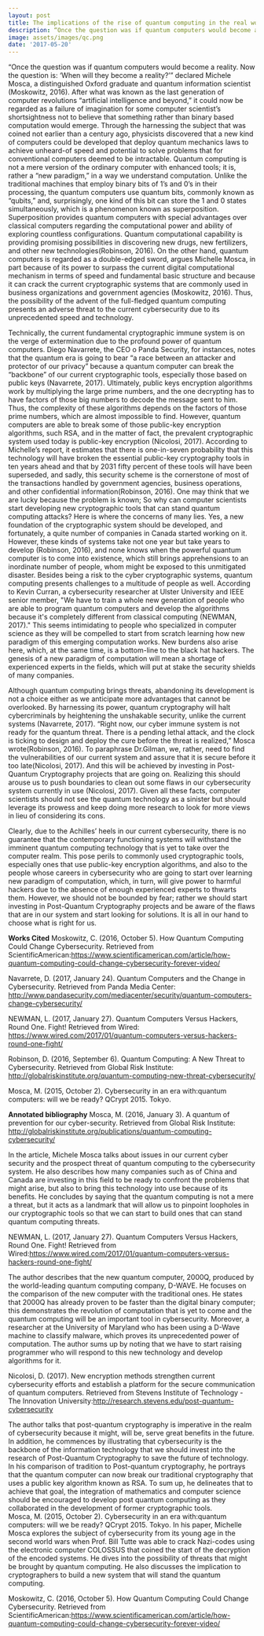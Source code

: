 ```yaml
---
layout: post
title: The implications of the rise of quantum computing in the real world
description: “Once the question was if quantum computers would become a reality. Now the question is:‘When will they become a reality?’”
image: assets/images/qc.png
date: '2017-05-20'
---
```


“Once the question was if quantum computers would become a reality. Now the question is: ‘When will they become a reality?’” declared Michele Mosca, a distinguished Oxford graduate and quantum information scientist (Moskowitz, 2016). After what was known as the last generation of computer revolutions “artificial intelligence and beyond,” it could now be regarded as a failure of imagination for some computer scientist’s shortsightness not to believe that something rather than binary based computation would emerge. Through the harnessing the subject that was coined not earlier than a century ago, physicists discovered that a new kind of computers could be developed that deploy quantum mechanics laws to achieve unheard-of speed and potential to solve problems that for conventional computers deemed to be intractable. Quantum computing is not a mere version of the ordinary computer with enhanced tools; it is, rather a “new paradigm,” in a way we understand computation. Unlike the traditional machines that employ binary bits of 1’s and 0’s in their processing, the quantum computers use quantum bits, commonly known as “qubits,” and, surprisingly, one kind of this bit can store the 1 and 0 states simultaneously, which is a phenomenon known as superposition. Superposition provides quantum computers with special advantages over classical computers regarding the computational power and ability of exploring countless configurations. Quantum computational capability is providing promising possibilities in discovering new drugs, new fertilizers, and other new technologies(Robinson, 2016). On the other hand, quantum computers is regarded as a double-edged sword, argues Michelle Mosca, in part because of its power to surpass the current digital computational mechanism in terms of speed and fundamental basic structure and  because it can crack the current cryptographic systems that are commonly used in business organizations and government agencies (Moskowitz, 2016). Thus, the possibility of the advent of the full-fledged quantum computing presents an adverse threat to the current cybersecurity due to its unprecedented speed and technology.

Technically, the current fundamental cryptographic immune system is on the verge of extermination due to the profound power of quantum computers. Diego Navarrete, the CEO o Panda Security, for instances, notes that the quantum era is going to bear “a race between an attacker and protector of our privacy” because a quantum computer can break the “backbone” of our current cryptographic tools, especially those based on public keys (Navarrete, 2017). Ultimately, public keys encryption algorithms work by multiplying the large prime numbers, and the one decrypting has to have factors of those big numbers to decode the message sent to him. Thus, the complexity of these algorithms depends on the factors of those prime numbers, which are almost impossible to find. However, quantum computers are able to break some of those public-key encryption algorithms, such  RSA, and in the matter of fact, the prevalent cryptographic system used today is public-key encryption (Nicolosi, 2017). According to Michelle’s report, it estimates that there is one-in-seven probability that this technology will have broken the essential public-key cryptography tools in ten years ahead and that by 2031 fifty percent of these tools will have been superseded, and sadly, this security scheme is the cornerstone of most of the transactions handled by government agencies, business operations, and other confidential information(Robinson, 2016).  One may think that we are lucky because the problem is known; So why can computer scientists start developing new cryptographic tools that can stand quantum computing attacks? Here is where the concerns of many lies. Yes, a new foundation of the cryptographic system should be developed, and fortunately, a quite number of companies in Canada started working on it. However, these kinds of systems take not one year but take years to develop (Robinson, 2016), and none knows when the powerful quantum computer is to come into existence, which still brings apprehensions to an inordinate number of people, whom might be exposed to this unmitigated disaster.
Besides being a risk to the cyber cryptographic systems, quantum computing presents challenges to a multitude of people as well. According to Kevin Curran, a cybersecurity researcher at Ulster University and IEEE senior member, "We have to train a whole new generation of people who are able to program quantum computers and develop the algorithms because it's completely different from classical computing (NEWMAN, 2017)." This seems intimidating to people who specialized in computer science as they will be compelled to start from scratch learning how new paradigm of this emerging computation works. New burdens also arise here, which, at the same time, is a bottom-line to the black hat hackers. The genesis of a new paradigm of computation will mean a shortage of experienced experts in the fields, which will put at stake the security shields of many companies. 

Although quantum computing brings threats, abandoning its development is not a choice either as we anticipate more advantages that cannot be overlooked.  By harnessing its power, quantum cryptography will halt cybercriminals by heightening the unshakable security, unlike the current systems (Navarrete, 2017). “Right now, our cyber immune system is not ready for the quantum threat. There is a pending lethal attack, and the clock is ticking to design and deploy the cure before the threat is realized,” Mosca wrote(Robinson, 2016). To paraphrase Dr.Gilman, we, rather, need to find the vulnerabilities of our current system and assure that it is secure before it too late(Nicolosi, 2017). And this will be achieved by investing in Post-Quantum Cryptography projects that are going on.  Realizing this should arouse us to push boundaries to clean out some flaws in our cybersecurity system currently in use (Nicolosi, 2017). Given all these facts, computer scientists should not see the quantum technology as a sinister but should leverage its prowess and keep doing more research to look for more views in lieu of considering its cons.

Clearly, due to the Achilles’ heels in our current cybersecurity, there is no guarantee that the contemporary functioning systems will withstand the imminent quantum computing technology that is yet to take over the computer realm. This pose perils to commonly used cryptographic tools, especially ones that use public-key encryption algorithms, and also to the people whose careers in cybersecurity who are going to start over learning new paradigm of computation, which, in turn, will give power to harmful hackers due to the absence of enough experienced experts to thwarts them. However, we should not be bounded by fear; rather we should start investing in Post-Quantum Cryptography projects and be aware of the flaws that are in our system and start looking for solutions. It is all in our hand to choose what is right for us.


**Works Cited**
Moskowitz, C. (2016, October 5). How Quantum Computing Could Change Cybersecurity. Retrieved from ScientificAmerican:https://www.scientificamerican.com/article/how-quantum-computing-could-change-cybersecurity-forever-video/

Navarrete, D. (2017, January 24). Quantum Computers and the Change in Cybersecurity. Retrieved from Panda Media Center: http://www.pandasecurity.com/mediacenter/security/quantum-computers-change-cybersecurity/

NEWMAN, L. (2017, January 27). Quantum Computers Versus Hackers, Round One. Fight! Retrieved from Wired: https://www.wired.com/2017/01/quantum-computers-versus-hackers-round-one-fight/

Robinson, D. (2016, September 6). Quantum Computing: A New Threat to Cybersecurity. Retrieved from Global Risk Institute: http://globalriskinstitute.org/quantum-computing-new-threat-cybersecurity/

Mosca, M. (2015, October 2). Cybersecurity in an era with:quantum computers: will we be ready? QCrypt 2015. Tokyo.


**Annotated bibliography**
Mosca, M. (2016, January 3). A quantum of prevention for our cyber-security. Retrieved from Global Risk Institute: http://globalriskinstitute.org/publications/quantum-computing-cybersecurity/

In the article, Michele Mosca talks about issues in our current cyber security and the prospect threat of quantum computing to the cybersecurity system. He also describes how many companies such as of China and Canada are investing in this field to be ready to confront the problems that might arise, but also to bring this technology into use because of its benefits. He concludes by saying that the quantum computing is not a mere a threat, but it acts as a landmark that will allow us to pinpoint loopholes in our cryptographic tools so that we can start to build ones that can stand quantum computing threats.



NEWMAN, L. (2017, January 27). Quantum Computers Versus Hackers, Round One. Fight! Retrieved from Wired:https://www.wired.com/2017/01/quantum-computers-versus-hackers-round-one-fight/

The author describes that the new quantum computer, 2000Q, produced by the world-leading quantum computing company, D-WAVE. He focuses on the comparison of the new computer with the traditional ones. He states that 2000Q has already proven to be faster than the digital binary computer; this demonstrates the revolution of computation that is yet to come and the quantum computing will be an important tool in cybersecurity. Moreover, a researcher at the University of Maryland who has been using a D-Wave machine to classify malware, which proves its unprecedented power of computation. The author sums up by noting that we have to start raising programmer who will respond to this new technology and develop algorithms for it.



Nicolosi, D. (2017). New encryption methods strengthen current cybersecurity efforts and establish a platform for the secure communication of quantum computers. Retrieved from Stevens Institute of Technology - The Innovation University:http://research.stevens.edu/post-quantum-cybersecurity

The author talks that post-quantum cryptography is imperative in the realm of cybersecurity because it might, will be, serve great benefits in the future. In addition, he commences by illustrating that cybersecurity is the backbone of the information technology that we should invest into the research of Post-Quantum Cryptography to save the future of technology. In his comparison of tradition to Post-quantum cryptography, he portrays that the quantum computer can now break our traditional cryptography that uses a public key algorithm known as RSA. To sum up, he delineates that to achieve that goal, the integration of mathematics and computer science should be encouraged to develop post quantum computing as they collaborated in the development of former cryptographic tools.  
Mosca, M. (2015, October 2). Cybersecurity in an era with:quantum computers: will we be ready? QCrypt 2015. Tokyo.
In his paper, Michelle Mosca explores the subject of cybersecurity from its young age in the second world wars when Prof. Bill Tutte was able to crack Nazi-codes using the electronic computer COLOSSUS that coined the start of the decryption of the encoded systems. He dives into the possibility of threats that might be brought by quantum computing. He also discusses the implication to cryptographers to build a new system that will stand the quantum computing.

Moskowitz, C. (2016, October 5). How Quantum Computing Could Change Cybersecurity. Retrieved from ScientificAmerican:https://www.scientificamerican.com/article/how-quantum-computing-could-change-cybersecurity-forever-video/
